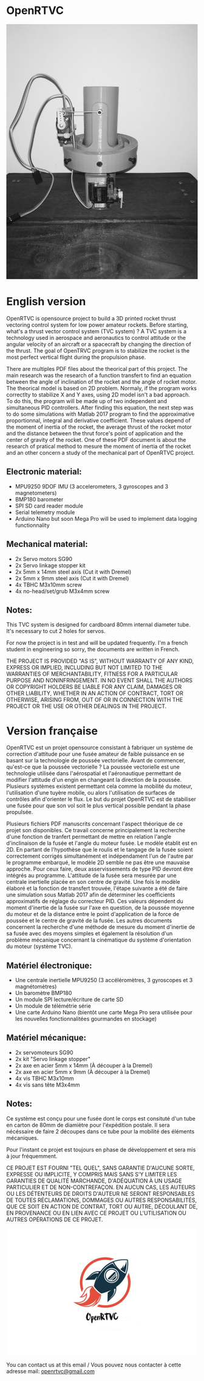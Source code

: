 # OpenRTVC

![TVC 3D printed system](/OpenRTVC.jpg)

# English version
OpenRTVC is opensource project to build a 3D printed rocket thrust vectoring control system for low power amateur rockets.
Before starting, what's a thrust vector control system (TVC system) ? A TVC system is a technology used in aerospace and aeronautics to control attitude or the angular velocity of an aircraft or a spacecraft by changing the direction of the thrust. The goal of OpenTRVC program is to stabilize the rocket is the most perfect vertical flight during the propulsion phase.

There are multiples PDF files about the theorical part of this project. The main research was the research of a function transfert to find an equation between the angle of inclination of the rocket and the angle of rocket motor. The theorical model is based on 2D problem. Normaly, if the program works correctlty to stabilize X and Y axes, using 2D model isn't a bad approach. To do this, the program will be made up of two independent and simultaneous PID controllers. After finding this equation, the next step was to do some simulations with Matlab 2017 program to find the approximative proportionnal, integral and derivative coefficient. These values depend of the moment of inertia of the rocket, the average thrust of the rocket motor and the distance between the thrut force's point of application and the center of gravity of the rocket. One of these PDF document is about the research of pratical method to mesure the moment of inertia of the rocket and an other concern a study of the mechanical part of OpenRTVC project.

## Electronic material:
  - MPU9250 9DOF IMU (3 accelerometers, 3 gyroscopes and 3 magnetometers)
  - BMP180 barometer
  - SPI SD card reader module
  - Serial telemetry module
  - Arduino Nano but soon Mega Pro will be used to implement data logging functionnality

## Mechanical material:
  - 2x Servo motors SG90
  - 2x Servo linkage stopper kit
  - 2x 5mm x 14mm steel axis (Cut it with Dremel)
  - 2x 5mm x 9mm steel axis (Cut it with Dremel)
  - 4x TBHC M3x10mm screw
  - 4x no-head/set/grub M3x4mm screw

## Notes:
This TVC system is designed for cardboard 80mm internal diameter tube. It's necessary to cut 2 holes for servos.

For now the project is in test and will be updated frequently. I'm a french student in engineering so sorry, the documents are written in French.

THE PROJECT IS PROVIDED "AS IS", WITHOUT WARRANTY OF ANY KIND, EXPRESS OR IMPLIED, INCLUDING BUT NOT LIMITED TO THE WARRANTIES OF MERCHANTABILITY, FITNESS FOR A PARTICULAR PURPOSE AND NONINFRINGEMENT. IN NO EVENT SHALL THE AUTHORS OR COPYRIGHT HOLDERS BE LIABLE FOR ANY CLAIM, DAMAGES OR OTHER LIABILITY, WHETHER IN AN ACTION OF CONTRACT, TORT OR OTHERWISE, ARISING FROM, OUT OF OR IN CONNECTION WITH THE PROJECT OR THE USE OR OTHER DEALINGS IN THE PROJECT.

# Version française
OpenRTVC est un projet opensource consistant à fabriquer un système de correction d'attitude pour une fusée amateur de faible puissance en se basant sur la technologie de poussée vectorielle. Avant de commencer, qu'est-ce que la poussée vectorielle ? La poussée vectorielle est une technologie utilisée dans l'aérospatial et l'aéronautique permettant de modifier l'attitude d'un engin en changeant la direction de la poussée. Plusieurs systèmes existent permettant cela comme la mobilité du moteur, l'utilisation d'une tuyère mobile, ou alors l'utilisation de surfaces de contrôles afin d'orienter le flux. Le but du projet OpenRTVC est de stabiliser une fusée pour que son vol soit le plus vertical possible pendant la phase propulsée.

Plusieurs fichiers PDF manuscrits concernant l'aspect théorique de ce projet son disponibles. Ce travail concerne principalement la recherche d'une fonction de tranfert permettant de mettre en relation l'angle d'inclinaison de la fusée et l'angle du moteur fusée. Le modèle établit est en 2D. En partant de l'hypothèse que le roulis et le tangage de la fusée soient correctement corrigés simultanément et indépendament l'un de l'autre par le programme embarqué, le modèle 2D semble ne pas être une mauvaise approche. Pour ceux faire, deux asservissements de type PID devront être intégrés au programme. L'attitude de la fusée sera mesurée par une centrale inertielle placée en son centre de gravité. Une fois le modèle élaboré et la fonction de transfert trouvée, l'étape suivante a été de faire une simulation sous Matlab 2017 afin de déterminer les coefficients approximatifs de réglage du correcteur PID. Ces valeurs dépendent du moment d'inertie de la fusée sur l'axe en question, de la poussée moyenne du moteur et de la distance entre le point d'application de la force de poussée et le centre de gravité de la fusée. Les autres documents concernent la recherche d'une méthode de mesure du moment d'inertie de sa fusée avec des moyens simples et également la résolution d'un problème mécanique concernant la cinématique du système d'orientation du moteur (système TVC).

## Matériel électronique:
  - Une centrale inertielle MPU9250 (3 accéléromètres, 3 gyroscopes et 3 magnétomètres)
  - Un baromètre BMP180
  - Un module SPI lecture/écriture de carte SD
  - Un module de télémétrie série
  - Une carte Arduino Nano (bientôt une carte Mega Pro sera utilisée pour les nouvelles fonctionnalitées gourmandes en stockage)

## Matériel mécanique:
  - 2x servomoteurs SG90
  - 2x kit "Servo linkage stopper"
  - 2x axe en acier 5mm x 14mm (À découper à la Dremel)
  - 2x axe en acier 5mm x 9mm (À découper à la Dremel)
  - 4x vis TBHC M3x10mm
  - 4x vis sans tête M3x4mm

## Notes:
Ce système est conçu pour une fusée dont le corps est consituté d'un tube en carton de 80mm de diamiètre pour l'éxpédition postale. Il sera nécéssaire de faire 2 découpes dans ce tube pour la mobilité des éléments mécaniques.

Pour l'instant ce projet est toujours en phase de développement et sera mis à jour fréquemment.

CE PROJET EST FOURNI "TEL QUEL", SANS GARANTIE D'AUCUNE SORTE, EXPRESSE OU IMPLICITE, Y COMPRIS MAIS SANS S'Y LIMITER LES GARANTIES DE QUALITÉ MARCHANDE, D'ADÉQUATION À UN USAGE PARTICULIER ET DE NON-CONTREFAÇON. EN AUCUN CAS, LES AUTEURS OU LES DÉTENTEURS DE DROITS D'AUTEUR NE SERONT RESPONSABLES DE TOUTES RÉCLAMATIONS, DOMMAGES OU AUTRES RESPONSABILITÉS, QUE CE SOIT EN ACTION DE CONTRAT, TORT OU AUTRE, DÉCOULANT DE, EN PROVENANCE OU EN LIEN AVEC CE PROJET OU L'UTILISATION OU AUTRES OPÉRATIONS DE CE PROJET.

![TVC 3D printed system](/logo-openrtvc.jpg)

You can contact us at this email / Vous pouvez nous contacter à cette adresse mail:
openrtvc@gmail.com

